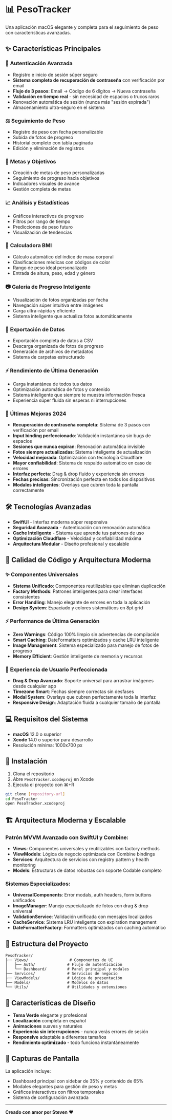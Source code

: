 # 📊 PesoTracker

Una aplicación macOS elegante y completa para el seguimiento de peso con características avanzadas.

## ✨ Características Principales

### 🔐 **Autenticación Avanzada**
- Registro e inicio de sesión súper seguro
- **Sistema completo de recuperación de contraseña** con verificación por email
- **Flujo de 3 pasos**: Email → Código de 6 dígitos → Nueva contraseña
- **Validación en tiempo real** - sin necesidad de espacios o trucos raros
- Renovación automática de sesión (nunca más "sesión expirada") 
- Almacenamiento ultra-seguro en el sistema

### ⚖️ **Seguimiento de Peso**
- Registro de peso con fecha personalizable
- Subida de fotos de progreso
- Historial completo con tabla paginada
- Edición y eliminación de registros

### 🎯 **Metas y Objetivos**
- Creación de metas de peso personalizadas
- Seguimiento de progreso hacia objetivos
- Indicadores visuales de avance
- Gestión completa de metas

### 📈 **Análisis y Estadísticas**
- Gráficos interactivos de progreso
- Filtros por rango de tiempo
- Predicciones de peso futuro
- Visualización de tendencias

### 🧮 **Calculadora BMI**
- Cálculo automático del índice de masa corporal
- Clasificaciones médicas con códigos de color
- Rango de peso ideal personalizado
- Entrada de altura, peso, edad y género

### 📷 **Galería de Progreso Inteligente**
- Visualización de fotos organizadas por fecha
- Navegación súper intuitiva entre imágenes
- Carga ultra-rápida y eficiente
- Sistema inteligente que actualiza fotos automáticamente

### 💾 **Exportación de Datos**
- Exportación completa de datos a CSV
- Descarga organizada de fotos de progreso
- Generación de archivos de metadatos
- Sistema de carpetas estructurado

### ⚡ **Rendimiento de Última Generación**
- Carga instantánea de todos tus datos
- Optimización automática de fotos y contenido
- Sistema inteligente que siempre te muestra información fresca
- Experiencia súper fluida sin esperas ni interrupciones

### 🚀 **Últimas Mejoras 2024**
- **Recuperación de contraseña completa**: Sistema de 3 pasos con verificación por email
- **Input binding perfeccionado**: Validación instantánea sin bugs de espacios
- **Sesiones que nunca expiran**: Renovación automática invisible
- **Fotos siempre actualizadas**: Sistema inteligente de actualización
- **Velocidad mejorada**: Optimización con tecnología Cloudflare  
- **Mayor confiabilidad**: Sistema de respaldo automático en caso de errores
- **Interfaz perfecta**: Drag & drop fluido y experiencia sin errores
- **Fechas precisas**: Sincronización perfecta en todos los dispositivos
- **Modales inteligentes**: Overlays que cubren toda la pantalla correctamente

## 🛠️ Tecnologías Avanzadas

- **SwiftUI** - Interfaz moderna súper responsiva
- **Seguridad Avanzada** - Autenticación con renovación automática  
- **Cache Inteligente** - Sistema que aprende tus patrones de uso
- **Optimización Cloudflare** - Velocidad y confiabilidad máxima
- **Arquitectura Modular** - Diseño profesional y escalable

## 🔧 Calidad de Código y Arquitectura Moderna

### ✨ **Componentes Universales**
- **Sistema Unificado**: Componentes reutilizables que eliminan duplicación
- **Factory Methods**: Patrones inteligentes para crear interfaces consistentes
- **Error Handling**: Manejo elegante de errores en toda la aplicación
- **Design System**: Espaciado y colores sistemáticos en 8pt grid

### ⚡ **Performance de Última Generación**
- **Zero Warnings**: Código 100% limpio sin advertencias de compilación
- **Smart Caching**: DateFormatters optimizados y cache LRU inteligente
- **Image Management**: Sistema especializado para manejo de fotos de progreso
- **Memory Efficient**: Gestión inteligente de memoria y recursos

### 🎨 **Experiencia de Usuario Perfeccionada**
- **Drag & Drop Avanzado**: Soporte universal para arrastrar imágenes desde cualquier app
- **Timezone Smart**: Fechas siempre correctas sin desfases
- **Modal System**: Overlays que cubren perfectamente toda la interfaz
- **Responsive Design**: Adaptación fluida a cualquier tamaño de pantalla

## 💻 Requisitos del Sistema

- **macOS** 12.0 o superior
- **Xcode** 14.0 o superior para desarrollo
- Resolución mínima: 1000x700 px

## 🚀 Instalación

1. Clona el repositorio
2. Abre `PesoTracker.xcodeproj` en Xcode
3. Ejecuta el proyecto con ⌘+R

```bash
git clone [repository-url]
cd PesoTracker
open PesoTracker.xcodeproj
```

## 🏗️ Arquitectura Moderna y Escalable

### **Patrón MVVM Avanzado** con SwiftUI y Combine:
- **Views**: Componentes universales y reutilizables con factory methods
- **ViewModels**: Lógica de negocio optimizada con Combine bindings
- **Services**: Arquitectura de servicios con registry pattern y health monitoring
- **Models**: Estructuras de datos robustas con soporte Codable completo

### **Sistemas Especializados**:
- **UniversalComponents**: Error modals, auth headers, form buttons unificados
- **ImageManager**: Manejo especializado de fotos con drag & drop universal
- **ValidationService**: Validación unificada con mensajes localizados
- **CacheService**: Sistema LRU inteligente con expiration management
- **DateFormatterFactory**: Formatters optimizados con caching automático

## 📁 Estructura del Proyecto

```
PesoTracker/
├── Views/                  # Componentes de UI
│   ├── Auth/              # Flujo de autenticación
│   └── Dashboard/         # Panel principal y modales
├── Services/              # Servicios de negocio
├── ViewModels/            # Lógica de presentación
├── Models/                # Modelos de datos
└── Utils/                 # Utilidades y extensiones
```

## 🎨 Características de Diseño

- **Tema Verde** elegante y profesional
- **Localización** completa en español
- **Animaciones** suaves y naturales
- **Experiencia sin interrupciones** - nunca verás errores de sesión
- **Responsive** adaptable a diferentes tamaños
- **Rendimiento optimizado** - todo funciona instantáneamente

## 📱 Capturas de Pantalla

La aplicación incluye:
- Dashboard principal con sidebar de 35% y contenido de 65%
- Modales elegantes para gestión de peso y metas
- Gráficos interactivos con filtros temporales
- Sistema de configuración avanzada

---

**Creado con amor por Steven** ❤️